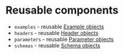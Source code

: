 Reusable components
===========

  - `examples` - reusable [Example objects](https://github.com/OAI/OpenAPI-Specification/blob/main/versions/3.0.2.md#example-object)
  - `headers` - reusable [Header objects](https://github.com/OAI/OpenAPI-Specification/blob/master/versions/3.0.2.md#header-object)
  - `parameters` - reusable [Parameter objects](https://github.com/OAI/OpenAPI-Specification/blob/master/versions/3.0.2.md#parameter-object)
  - `schemas` - reusable [Schema objects](https://github.com/OAI/OpenAPI-Specification/blob/main/versions/3.0.2.md#schema-object)
